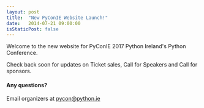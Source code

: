 ```yaml
---
layout: post
title:  "New PyConIE Website Launch!"
date:   2014-07-21 09:00:00
isStaticPost: false
---
```

Welcome to the new website for PyConIE 2017 Python Ireland's Python Conference.

Check back soon for updates on Ticket sales, Call for Speakers and Call for sponsors.


#### Any questions? 
Email organizers at [pycon@python.ie](mailto:pycon@python.ie)